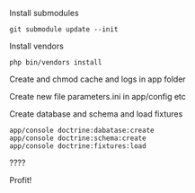 Install submodules

    git submodule update --init

Install vendors

    php bin/vendors install

Create and chmod cache and logs in app folder

Create new file parameters.ini in app/config etc

Create database and schema and load fixtures

    app/console doctrine:dabatase:create
    app/console doctrine:schema:create
    app/console doctrine:fixtures:load

????

Profit!